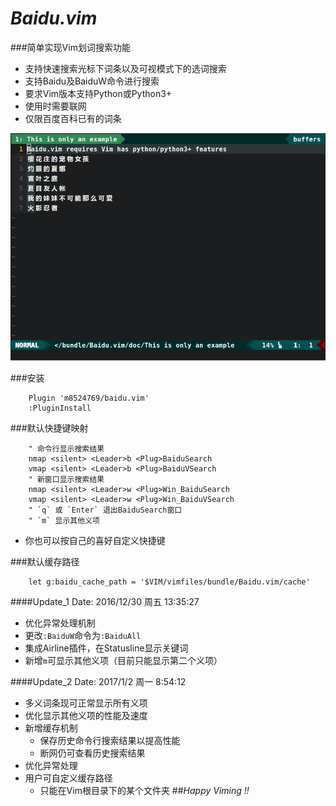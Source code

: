 # *Baidu.vim*

###简单实现Vim划词搜索功能
* 支持快速搜索光标下词条以及可视模式下的选词搜索
* 支持Baidu及BaiduW命令进行搜索
* 要求Vim版本支持Python或Python3+
* 使用时需要联网
* 仅限百度百科已有的词条

![Example](Example.gif)

###安装
```VIML
    Plugin 'm8524769/baidu.vim'
    :PluginInstall
```

###默认快捷键映射
```VIML
    " 命令行显示搜索结果
    nmap <silent> <Leader>b <Plug>BaiduSearch
    vmap <silent> <Leader>b <Plug>BaiduVSearch
    " 新窗口显示搜索结果
    nmap <silent> <Leader>w <Plug>Win_BaiduSearch
    vmap <silent> <Leader>w <Plug>Win_BaiduVSearch
    " `q` 或 `Enter` 退出BaiduSearch窗口
    " `m` 显示其他义项
```
- 你也可以按自己的喜好自定义快捷键

###默认缓存路径
```VIML
    let g:baidu_cache_path = '$VIM/vimfiles/bundle/Baidu.vim/cache'
```

####Update_1 Date: 2016/12/30 周五 13:35:27
- 优化异常处理机制
- 更改`:BaiduW`命令为`:BaiduAll`
- 集成Airline插件，在Statusline显示关键词
- 新增`m`可显示其他义项（目前只能显示第二个义项）

####Update_2 Date: 2017/1/2 周一 8:54:12
- 多义词条现可正常显示所有义项
- 优化显示其他义项的性能及速度
- 新增缓存机制
  * 保存历史命令行搜索结果以提高性能
  * 断网仍可查看历史搜索结果
- 优化异常处理
- 用户可自定义缓存路径
  * 只能在Vim根目录下的某个文件夹
##*Happy Viming !!*
